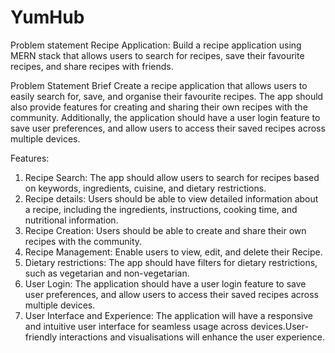 # YumHub
Problem statement
Recipe Application: Build a recipe application using MERN stack that allows users to
search for recipes, save their favourite recipes, and share recipes with friends.

Problem Statement Brief
Create a recipe application that allows users to easily search for, save, and organise their
favourite recipes. The app should also provide features for creating and sharing their own
recipes with the community. Additionally, the application should have a user login feature to
save user preferences, and allow users to access their saved recipes across multiple
devices.

Features:
1. Recipe Search: The app should allow users to search for recipes based on
keywords, ingredients, cuisine, and dietary restrictions.
2. Recipe details: Users should be able to view detailed information about a recipe,
including the ingredients, instructions, cooking time, and nutritional information.
3. Recipe Creation: Users should be able to create and share their own recipes with
the community.
4. Recipe Management: Enable users to view, edit, and delete their Recipe.
5. Dietary restrictions: The app should have filters for dietary restrictions, such as
vegetarian and non-vegetarian.
6. User Login: The application should have a user login feature to save user
preferences, and allow users to access their saved recipes across multiple devices.
7. User Interface and Experience: The application will have a responsive and intuitive
user interface for seamless usage across devices.User-friendly interactions and
visualisations will enhance the user experience.
